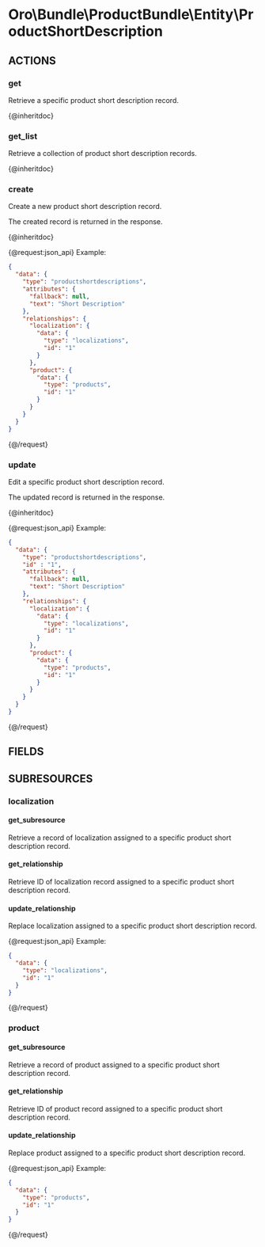 # Oro\Bundle\ProductBundle\Entity\ProductShortDescription

## ACTIONS

### get

Retrieve a specific product short description record.

{@inheritdoc}

### get_list

Retrieve a collection of product short description records.

{@inheritdoc}

### create

Create a new product short description record.

The created record is returned in the response.

{@inheritdoc}

{@request:json_api}
Example:

```JSON
{
  "data": {
    "type": "productshortdescriptions",
    "attributes": {
      "fallback": null,
      "text": "Short Description"
    },
    "relationships": {
      "localization": {
        "data": {
          "type": "localizations",
          "id": "1"
        }
      },
      "product": {
        "data": {
          "type": "products",
          "id": "1"
        }
      }
    }
  }
}
```
{@/request}

### update

Edit a specific product short description record.

The updated record is returned in the response.

{@inheritdoc}

{@request:json_api}
Example:

```JSON
{
  "data": {
    "type": "productshortdescriptions",
    "id" : "1",
    "attributes": {
      "fallback": null,
      "text": "Short Description"
    },
    "relationships": {
      "localization": {
        "data": {
          "type": "localizations",
          "id": "1"
        }
      },
      "product": {
        "data": {
          "type": "products",
          "id": "1"
        }
      }
    }
  }
}
```
{@/request}

## FIELDS

## SUBRESOURCES

### localization

#### get_subresource

Retrieve a record of localization assigned to a specific product short description record.

#### get_relationship

Retrieve ID of localization record assigned to a specific product short description record.

#### update_relationship

Replace localization assigned to a specific product short description record.

{@request:json_api}
Example:

```JSON
{
  "data": {
    "type": "localizations",
    "id": "1"
  }
}
```
{@/request}

### product

#### get_subresource

Retrieve a record of product assigned to a specific product short description record.

#### get_relationship

Retrieve ID of product record assigned to a specific product short description record.

#### update_relationship

Replace product assigned to a specific product short description record.

{@request:json_api}
Example:

```JSON
{
  "data": {
    "type": "products",
    "id": "1"
  }
}
```
{@/request}
